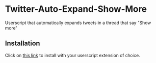 # Twitter-Auto-Expand-Show-More
Userscript that automatically expands tweets in a thread that say "Show more"

## Installation
Click on [this link](https://raw.githubusercontent.com/leepavelich/Twitter-Auto-Expand-Show-More/main/expand.user.js) to install with your userscript extension of choice.
